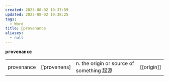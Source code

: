 ```yaml
---
created: 2023-08-02 19:37:59
updated: 2023-08-02 19:38:25
tags:
  - Word
title: 📖provenance
aliases:
  - null
---
```


<pre><strong>provenance</strong></pre>
|   |   |   |   |
|---|---|---|---|
|provenance|[ˈprɒvənəns]|n. the origin or source of something 起源|[[origin]]|